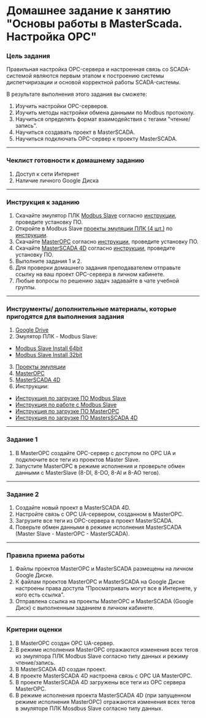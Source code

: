 # Домашнее задание к занятию "Основы работы в MasterScada. Настройка OPC"

### Цель задания

Правильная настройка OPC-сервера и настроенная связь со SCADA-системой являются первым этапом к построению системы диспетчиризации и основой корректной работы SCADA-системы. 

В результате выполнения этого задания вы сможете:

1. Изучить настройки OPC-серверов.
2. Изучить методы настройки обмена данными по Modbus протоколу.
3. Научиться определять формат взаимодействия с тегами "чтение/запись".
4. Научиться создавать проект в MasterSCADA.
5. Научиться подключать OPC-сервер к проекту MasterSCADA.

------

### Чеклист готовности к домашнему заданию

1. Доступ к сети Интернет
2. Наличие личного Google Диска

------

### Инструкция к заданию

1. Скачайте эмулятор ПЛК [Modbus Slave](https://www.modbustools.com/download.html) согласно [инструкции](https://docs.google.com/document/d/1I2sjAwapq-BwDyCT3sZbfYhMfNBALL6jJ4c5-oECevU/edit?usp=sharing), проведите установку ПО.
2. Откройте в Modbus Slave [проекты эмуляции ПЛК (4 шт.)](https://drive.google.com/drive/folders/1OXjO8pzdHCP9vEJVN65R6EN0GAurRmCg?usp=sharing) по [инструкции](https://docs.google.com/presentation/d/10vHAmEqL6PK2pcvGtXgm0Kb8tHrJsfkSvUf8jF0qyMQ/edit?usp=sharing).
3. Скачайте [MasterOPC](https://insat.ru/products/?category=1666) согласно [инструкции](https://docs.google.com/document/d/1GyRE9AtVmFUKmTHmrFAUws_D4Via7dIOoihddZAo-qM/edit?usp=sharing), проведите установку ПО.
4. Скачайте [MasterSCADA 4D](https://masterscada.ru/download4) согласно [инструкции](https://docs.google.com/document/d/1lB2ACRR5TrPz_S0To14f7vAOfKgDi3dimUQFa41Zai4/edit?usp=sharing), проведите установку ПО.
5. Выполните задания 1 и 2.
6. Для проверки домашнего задания преподавателем отправьте ссылку на ваш проект OPC-сервера в личном кабинете.
7. Любые вопросы по решению задач задавайте в чате учебной группы.

------

### Инструменты/ дополнительные материалы, которые пригодятся для выполнения задания

1. [Google Drive](https://www.google.com/intl/ru/drive/)
2. Эмулятор ПЛК - Modbus Slave:
- [Modbus Slave Install 64bit](https://www.modbustools.com/download/ModbusSlaveSetup64Bit.exe "ModbusSlave Install 64bit") 
- [Modbus Slave Install 32bit](https://www.modbustools.com/download/ModbusSlaveSetup32Bit.exe "ModbusSlave Install 32bit")
3. [Проекты эмуляции](https://drive.google.com/drive/folders/1OXjO8pzdHCP9vEJVN65R6EN0GAurRmCg?usp=sharing)
4. [MasterOPC](https://insat.ru/products/?category=1666)
5. [MasterSCADA 4D](https://masterscada.ru/download4)
6. Инструкции:
- [Инструкция по загрузке ПО Modbus Slave](https://docs.google.com/document/d/1I2sjAwapq-BwDyCT3sZbfYhMfNBALL6jJ4c5-oECevU/edit?usp=sharing)
- [Инструкция по работе с Modbus Slave](https://docs.google.com/presentation/d/10vHAmEqL6PK2pcvGtXgm0Kb8tHrJsfkSvUf8jF0qyMQ/edit?usp=sharing)
- [Инструкция по загрузке ПО MasterOPC](https://docs.google.com/document/d/1GyRE9AtVmFUKmTHmrFAUws_D4Via7dIOoihddZAo-qM/edit?usp=sharing)
- [Инструкция по загрузке ПО MastersSCADA 4D](https://docs.google.com/document/d/1lB2ACRR5TrPz_S0To14f7vAOfKgDi3dimUQFa41Zai4/edit?usp=sharing)

------

### Задание 1
1. В MasterOPC создайте OPC-сервер с доступом по OPC UA и подключите все теги из проектов Master Slave.
2. Запустите MasterOPC в режиме исполнения и проверьте обмен данными с MasterSlave (8-DI, 8-DO, 8-AI и 8-AO тегов).

------

### Задание 2

1. Создайте новый проект в MasterSCADA 4D.
2. Настройте связь с OPC UA-сервером, созданном в MasterOPC.
3. Загрузите все теги из OPC-сервера в проект MasterSCADA.
4. Поверьте обмен данными в режиме исполнения MasterSCADA (Master Slave - MasterOPC - MasterSCADA).

------

### Правила приема работы

1. Файлы проектов MasterOPC и MasterSCADA размещены на личном Google Диске.
2. К файлам проектов MasterOPC и MasterSCADA на Google Диске настроены права доступа “Просматривать могут все в Интернете, у кого есть ссылка".
3. Отправлена ссылка на проекты MasterOPC и MasterSCADA (Google Диск) с выполненным заданием в личном кабинете.

------

### Критерии оценки

1. В MasterOPC создан OPC UA-сервер.
2. В режиме исполнения MasterOPC отражаются изменения всех тегов из эмулятора ПЛК Modbus Slave согласно типу данных и режиму чтение/запись.
3. В MasterSCADA 4D создан проект.
4. В проекте MasterSCADA 4D настроена связь с OPC UA MasterOPC.
5. В проекте MasterSCADA 4D загружены все теги из OPC сервера MasterOPC.
6. В режиме исполнения проекта MasterSCADA 4D (при запущенном режиме исполнения MasterOPC) отражаются изменения всех тегов в эмуляторе ПЛК Mosdbus Slave согласно типу данных. 
